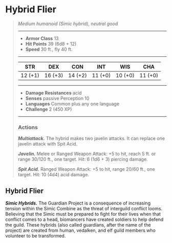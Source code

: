 # Hybrid Flier
>*Medium humanoid (Simic hybrid), neutral good*
>___
>- **Armor Class** 13
>- **Hit Points** 39 (6d8 + 12)
>- **Speed** 30 ft., fly 40 ft.
>___
>|STR|DEX|CON|INT|WIS|CHA|
>|:---:|:---:|:---:|:---:|:---:|:---:|
>|12 (+1)|16 (+3)|14 (+2)|11 (+0)|10 (+0)|11 (+0)|
>___
>- **Damage Resistances** acid
>- **Senses** passive Perception 10
>- **Languages** Common plus any one language
>- **Challenge** 2 (450 XP)
>___
>### Actions
>***Multiattack.*** The hybrid makes two javelin attacks. It can replace one javelin attack with Spit Acid.  
>
>***Javelin.*** Melee  or Ranged Weapon Attack: +5 to hit, reach 5 ft. or range 30/120 ft., one target. Hit: 6 (1d6 + 3) piercing damage.  
>
>***Spit Acid.*** Ranged Weapon Attack: +5 to hit, range 20/60 ft., one target. Hit: 10 (4d4) acid damage.
## Hybrid Flier
***Simic Hybrids.*** The Guardian Project is a consequence of increasing tension within the Simic Combine as the threat of interguild conflict looms. Believing that the Simic must be prepared to fight for their lives when that conflict comes to a head, biomancers have created soldiers to help defend the guild. These hybrids (also called guardians, after the name of the project) are created from human, vedalken, and elf guild members who volunteer to be transformed.